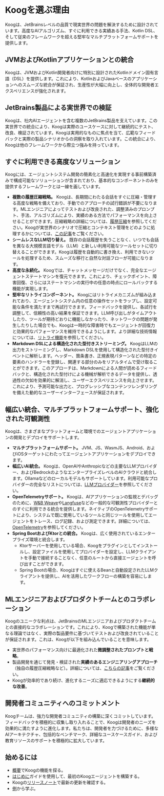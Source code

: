 # Koogを選ぶ理由

Koogは、JetBrainsレベルの品質で現実世界の問題を解決するために設計されています。高度なAIアルゴリズム、すぐに利用できる実績ある手法、Kotlin DSL、そして従来のフレームワークを超える堅牢なマルチプラットフォームサポートを提供します。

## JVMおよびKotlinアプリケーションとの統合

Koogは、JVMおよびKotlin開発者向けに特別に設計されたKotlinドメイン固有言語（DSL）を提供します。これにより、KotlinおよびJavaベースのアプリケーションへのスムーズな統合が保証され、生産性が大幅に向上し、全体的な開発者エクスペリエンスが強化されます。

## JetBrains製品による実世界での検証

Koogは、社内AIエージェントを含む複数のJetBrains製品を支えています。この実世界での統合により、Koogは実際のユースケースに対して継続的にテスト、改良、検証されています。Koogは実用的なものに焦点を当て、広範なフィードバックと実際の製品シナリオからの洞察を取り入れています。この統合により、Koogは他のフレームワークから際立つ強みを持っています。

## すぐに利用できる高度なソリューション

Koogには、エージェントシステム開発の簡素化と高速化を実現する事前構築済みで構成可能なソリューションが含まれており、基本的なコンポーネントのみを提供するフレームワークとは一線を画しています。

*   **複数の履歴圧縮戦略。** Koogは、長期間にわたる会話をすぐに圧縮・管理する高度な戦略を備えており、手動でのアプローチの試行錯誤が不要になります。MLエンジニアによってテストおよび改良された、調整済みのプロンプト、手法、アルゴリズムにより、実績のある方法でパフォーマンスを向上させることができます。圧縮戦略の詳細については、[履歴圧縮](https://docs.koog.ai/history-compression/)を参照してください。Koogが実世界のシナリオで圧縮とコンテキスト管理をどのように処理するかについては、[この記事](https://blog.jetbrains.com/ai/2025/07/when-tool-calling-becomes-an-addiction-debugging-llm-patterns-in-koog/)をご覧ください。
*   **シームレスなLLM切り替え。** 既存の会話履歴を失うことなく、いつでも会話を異なる大規模言語モデル（LLM）と新しい利用可能なツールセットに切り替えることができます。Koogは履歴を自動的に書き換え、利用できないツールを処理するため、スムーズな移行と自然な対話フローが可能になります。
*   **高度な永続化。** Koogでは、チャットメッセージだけでなく、完全なエージェントステートマシンを復元できます。これにより、チェックポイント、障害回復、さらにはステートマシンの実行中の任意の時点にロールバックする機能が実現します。
*   **堅牢なリトライコンポーネント。** Koogにはリトライメカニズムが組み込まれており、エージェントシステム内の任意の操作セットをラップし、設定可能な条件を満たすまで再試行できます。フィードバックを提供し、各試行を調整して、信頼性の高い結果を保証できます。LLM呼び出しがタイムアウトしたり、ツールが期待どおりに機能しなかったり、ネットワークの問題が発生したりした場合でも、Koogは一時的な障害時でもエージェントが回復力と効果的なパフォーマンスを維持できるようにします。より詳細な技術情報については、[リトライ機能](https://docs.koog.ai/history-compression/)を参照してください。
*   **Markdown DSLによる構造化された型付きストリーミング。** KoogはLLMの出力をストリーミングし、Markdown DSLを使用して構造化された型付きイベントに解析します。ヘッダー、箇条書き、正規表現パターンなどの特定の要素のハンドラーを登録し、関連する部分のみをリアルタイムで受け取ることができます。このアプローチは、Markdownによる人間が読めるフィードバックと、構造化された型付けによる機械が解析できるデータを提供し、透過性の欠如を効果的に解消し、ユーザーエクスペリエンスを向上させます。これにより、予測可能な出力と、プログレッシブなコンテンツレンダリングを備えた動的なユーザーインターフェースが保証されます。

## 幅広い統合、マルチプラットフォームサポート、強化された可観測性

Koogは、さまざまなプラットフォームと環境でのエージェントアプリケーションの開発とデプロイをサポートします。

*   **マルチプラットフォームサポート。** JVM、JS、WasmJS、Android、およびiOSターゲットにわたってエージェントアプリケーションをデプロイできます。
*   **幅広いAI統合。** Koogは、OpenAIやAnthropicなどの主要なLLMプロバイダー、およびBedrockのようなエンタープライズレベルのAIクラウドと統合します。Ollamaなどのローカルモデルもサポートしています。利用可能なプロバイダーの完全なリストについては、[LLMプロバイダー](https://docs.koog.ai/llm-providers/)を参照してください。
*   **OpenTelemetryサポート。** Koogは、AIアプリケーションの監視とデバッグのために、[W&B Weave](https://wandb.ai/site/weave/)や[Langfuse](https://langfuse.com/)などの一般的な可観測性プロバイダーとのすぐに利用できる統合を提供します。ネイティブのOpenTelemetryサポートにより、システムで既に使用しているツールと同じツールを使用してエージェントをトレース、ログ記録、および測定できます。詳細については、[OpenTelemetry](https://docs.koog.ai/opentelemetry-support/)を参照してください。
*   **Spring BootおよびKtorとの統合。** Koogは、広く使用されているエンタープライズ環境と統合します。
    *   Ktorサーバーを使用している場合、Koogをプラグインとしてインストールし、設定ファイルを使用してプロバイダーを設定し、LLMクライアントを手動で接続することなく、任意のルートから直接エージェントを呼び出すことができます。
    *   Spring Bootの場合、Koogはすぐに使えるBeanと自動設定されたLLMクライアントを提供し、AIを活用したワークフローの構築を容易にします。

## MLエンジニアおよびプロダクトチームとのコラボレーション

Koogのユニークな利点は、JetBrainsのMLエンジニアおよびプロダクトチームとの直接的なコラボレーションです。これにより、Koogで構築された機能が単なる理論ではなく、実際の製品要件に基づいてテストおよび改良されていることが保証されます。これは、Koogが以下を組み込んでいることを意味します。

*   実世界のパフォーマンス向けに最適化された**微調整されたプロンプトと戦略**。
*   製品開発を通じて発見・検証された**実績のあるエンジニアリングアプローチ**（独自の履歴圧縮戦略など）。詳細については、[こちらの記事](https://blog.jetbrains.com/ai/2025/07/when-tool-calling-becomes-an-addiction-debugging-llm-patterns-in-koog/)をご覧ください。
*   Koogが効率的であり続け、進化するニーズに適応できるようにする**継続的な改善**。

## 開発者コミュニティへのコミットメント

Koogチームは、強力な開発者コミュニティの構築に深くコミットしています。フィードバックを積極的に収集し取り入れることで、Koogは開発者のニーズを効果的に満たすように進化します。私たちは、開発者を力づけるために、多様なAIアーキテクチャ、包括的なベンチマーク、詳細なユースケースガイド、および教育リソースのサポートを積極的に拡大しています。

## 始めるには

*   [概要](https://docs.koog.ai/)でKoogの機能を探る。
*   [はじめに](https://docs.koog.ai/getting-started/)ガイドを使用して、最初のKoogエージェントを構築する。
*   Koogの[リリースノート](https://github.com/JetBrains/koog/blob/main/CHANGELOG.md)で最新の更新を確認する。
*   [例](https://docs.koog.ai/examples/)から学ぶ。